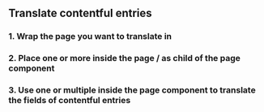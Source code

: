## Translate contentful entries

### 1. Wrap the page you want to translate in <LocalizedContentfulPage>

### 2. Place one or more <LocalizedContentfulPageToggleButton> inside the page / as child of the page component

### 3. Use one or multiple <LocalizedContentfulEntryField> inside the page component to translate the fields of contentful entries

